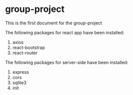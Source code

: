 # group-project
This is the first document for the group-project

The following packages for react app have been installed:
1. axios
2. react-bootstrap
3. react-router


The following packages for server-side have been installed:
1. express
2. cors
3. sqlite3
4. init
